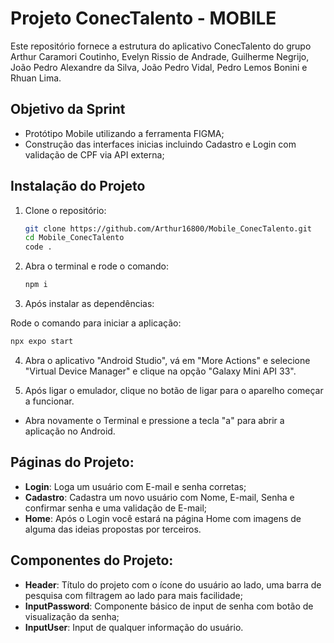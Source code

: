 # Projeto ConecTalento - MOBILE

Este repositório fornece a estrutura do aplicativo ConecTalento do grupo Arthur Caramori Coutinho, Evelyn Rissio de Andrade, Guilherme Negrijo, João Pedro Alexandre da Silva, João Pedro Vidal, Pedro Lemos Bonini e Rhuan Lima.

## Objetivo da Sprint

-  Protótipo Mobile utilizando a ferramenta FIGMA; 
- Construção das interfaces inicias incluindo Cadastro e Login com validação de CPF via API externa;

## Instalação do Projeto

1. Clone o repositório:
   ```sh
   git clone https://github.com/Arthur16800/Mobile_ConecTalento.git
   cd Mobile_ConecTalento
   code .

2. Abra o terminal e rode o comando:

   ```sh
   npm i
   ```

3. Após instalar as dependências:

Rode o comando para iniciar a aplicação:

   ```sh
   npx expo start
   ```

4. Abra o aplicativo "Android Studio", vá em "More Actions" e selecione "Virtual Device Manager" e clique na opção "Galaxy Mini API 33".

5. Após ligar o emulador, clique no botão de ligar para o aparelho começar a funcionar.

- Abra novamente o Terminal e pressione a tecla "a" para abrir a aplicação no Android. 

## Páginas do Projeto:

- **Login**: Loga um usuário com E-mail e senha corretas;
- **Cadastro**: Cadastra um novo usuário com Nome, E-mail, Senha e confirmar senha e uma validação de E-mail;
- **Home**: Após o Login você estará na página Home com imagens de alguma das ideias propostas por terceiros.

## Componentes do Projeto:

- **Header**: Título do projeto com o ícone do usuário ao lado, uma barra de pesquisa com filtragem ao lado para mais facilidade;
- **InputPassword**: Componente básico de input de senha com botão de visualização da senha;
- **InputUser**: Input de qualquer informação do usuário.

